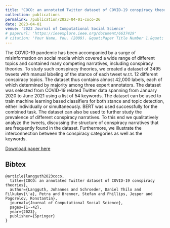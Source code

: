 ```yaml
---
title: "COCO: an annotated Twitter dataset of COVID‑19 conspiracy theories"
collection: publications
permalink: /publication/2023-04-01-coco-26
date: 2023-04-01
venue: '2023 Journal of Computational Social Science'
# paperurl: 'https://ieeexplore.ieee.org/document/6637429'
# citation: 'Your Name, You. (2009). &quot;Paper Title Number 1.&quot; <i>Journal 1</i>. 1(1).'
---
```

The COVID-19 pandemic has been accompanied by a surge of misinformation on social media which covered a wide range of different topics and contained many competing narratives, including conspiracy theories. To study such conspiracy theories, we created a dataset of 3495 tweets with manual labeling of the stance of each tweet w.r.t. 12 different conspiracy topics. The dataset thus contains almost 42,000 labels, each of which determined by majority among three expert annotators. The dataset was selected from COVID-19 related Twitter data spanning from January 2020 to June 2021 using a list of 54 keywords. The dataset can be used to train machine learning based classifiers for both stance and topic detection, either individually or simultaneously. BERT was used successfully for the combined task. The dataset can also be used to further study the prevalence of different conspiracy narratives. To this end we qualitatively analyze the tweets, discussing the structure of conspiracy narratives that are frequently found in the dataset. Furthermore, we illustrate the interconnection between the conspiracy categories as well as the keywords.

[Download paper here](https://www.researchgate.net/publication/369765857_COCO_an_annotated_Twitter_dataset_of_COVID-19_conspiracy_theories)

## Bibtex

```
@article{langguth2023coco,
  title={COCO: an annotated Twitter dataset of COVID-19 conspiracy theories},
  author={Langguth, Johannes and Schroeder, Daniel Thilo and Filkukov{\'a}, Petra and Brenner, Stefan and Phillips, Jesper and Pogorelov, Konstantin},
  journal={Journal of Computational Social Science},
  pages={1--42},
  year={2023},
  publisher={Springer}
}
```